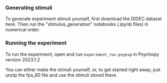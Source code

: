 ### Generating stimuli

To generate experiment stimuli yourself, first download the DIDEC dataset here. Then run the "stimulus_generation" notebooks (.ipynb files) in numerical order.

### Running the experiment

To run the experiment, open and run `experiment_run.psyexp` in Psychopy version 2023.1.2

You can either make the stimuli yourself, or, to get started right away, just unzip the fps_60 file and use the stimuli stored there.
